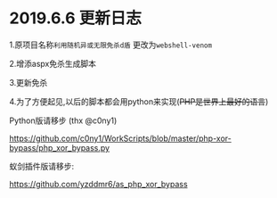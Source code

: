 # 2019.6.6 更新日志

1.原项目名称`利用随机异或无限免杀d盾` 更改为`webshell-venom`

2.增添aspx免杀生成脚本

3.更新免杀

4.为了方便起见,以后的脚本都会用python来实现(~~PHP是世界上最好的语言~~)



Python版请移步 (thx @c0ny1)

https://github.com/c0ny1/WorkScripts/blob/master/php-xor-bypass/php_xor_bypass.py

蚁剑插件版请移步:

https://github.com/yzddmr6/as_php_xor_bypass

